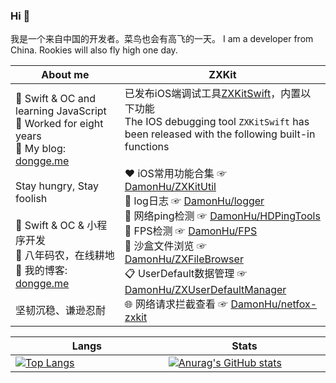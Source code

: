 ### Hi 👋

我是一个来自中国的开发者。菜鸟也会有高飞的一天。
I am a developer from China. Rookies will also fly high one day.

|About me|ZXKit|
|---|---|
|🌱 Swift & OC and learning JavaScript <br/> 🐶 Worked for eight years <br/> 🤠 My blog: [dongge.me](https://dongge.me)  <br/><br/> Stay hungry, Stay foolish<br/> <br/> 🌱 Swift & OC & 小程序开发 <br/> 🐶 八年码农，在线耕地 <br/>  🤠 我的博客: [dongge.me](https://dongge.me)  <br/> <br/> 坚韧沉稳、谦逊忍耐 <br/> <img width=650/>| 已发布iOS端调试工具[ZXKitSwift](https://github.com/DamonHu/ZXKitSwift)，内置以下功能<br/>The IOS debugging tool `ZXKitSwift` has been released with the following built-in functions<br/><br/> ♥️  iOS常用功能合集 ☞ [DamonHu/ZXKitUtil](https://github.com/DamonHu/ZXKitUtil)<br/>🐛 log日志 ☞ [DamonHu/logger](https://github.com/ZXKitCode/logger)<br/> 📶 网络ping检测 ☞ [DamonHu/HDPingTools](https://github.com/DamonHu/HDPingTools)<br/> 📱 FPS检测 ☞ [DamonHu/FPS](https://github.com/DamonHu/FPS)<br/> 📂 沙盒文件浏览 ☞ [DamonHu/ZXFileBrowser](https://github.com/DamonHu/ZXFileBrowser)<br/> 📋 UserDefault数据管理 ☞ [DamonHu/ZXUserDefaultManager](https://github.com/DamonHu/ZXUserDefaultManager)<br/> 🌐 网络请求拦截查看 ☞ [DamonHu/netfox-zxkit](https://github.com/DamonHu/netfox-zxkit)<br/> <img width=650/>|

|Langs|Stats|
|---|---|
|[![Top Langs](https://github-readme-stats.vercel.app/api/top-langs/?username=DamonHu&layout=compact)](/)<br/> <img width=650/>|[![Anurag's GitHub stats](https://github-readme-stats.vercel.app/api?username=DamonHu&count_private=true&show_icons=true&theme=radical)](/) <br/> <img width=650/>|
